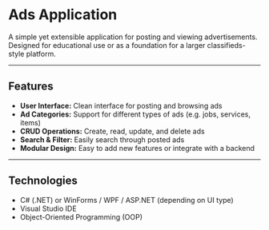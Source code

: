 # Ads Application

A simple yet extensible application for posting and viewing advertisements. Designed for educational use or as a foundation for a larger classifieds-style platform.

---

## Features

- **User Interface:** Clean interface for posting and browsing ads  
- **Ad Categories:** Support for different types of ads (e.g. jobs, services, items)  
- **CRUD Operations:** Create, read, update, and delete ads  
- **Search & Filter:** Easily search through posted ads  
- **Modular Design:** Easy to add new features or integrate with a backend

---

## Technologies

- C# (.NET) or WinForms / WPF / ASP.NET (depending on UI type)  
- Visual Studio IDE  
- Object-Oriented Programming (OOP)
